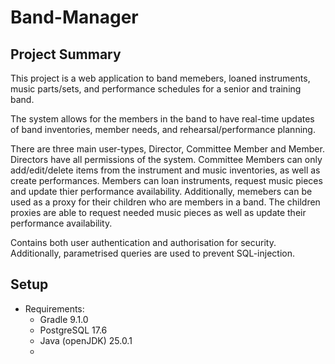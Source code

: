 # Band-Manager
## Project Summary
This project is a web application to band memebers, loaned instruments, music parts/sets, and performance schedules for a senior and training band.

The system allows for the members in the band to have real-time updates of band inventories, member needs, and rehearsal/performance planning.

There are three main user-types, Director, Committee Member and Member. Directors have all permissions of the system. Committee Members can only add/edit/delete items from the instrument and music inventories, as well as create performances. Members can loan instruments, request music pieces and update thier performance availability. Additionally, memebers can be used as a proxy for their children who are members in a band. The children proxies are able to request needed music pieces as well as update their performance availability.

Contains both user authentication and authorisation for security. Additionally, parametrised queries are used to prevent SQL-injection.

## Setup
- Requirements:
  - Gradle 9.1.0
  - PostgreSQL 17.6
  - Java (openJDK) 25.0.1
  - 
